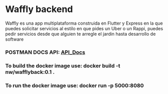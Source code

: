 # Waffly backend

Waffly es una app multiplataforma construida en Flutter y Express en la que puedes solicitar servicios al estilo en que pides un Uber o un Rappi, puedes pedir servicios desde que alguien te arregle el jardin hasta desarrollo de software


### POSTMAN DOCS API: [API_Docs](https://documenter.getpostman.com/view/9267319/TVYC8zTe)



### To build the docker image use: docker build -t nw/wafflyback:0.1 .
### To run the docker image use: docker run -p 5000:8080 <sha-docker>